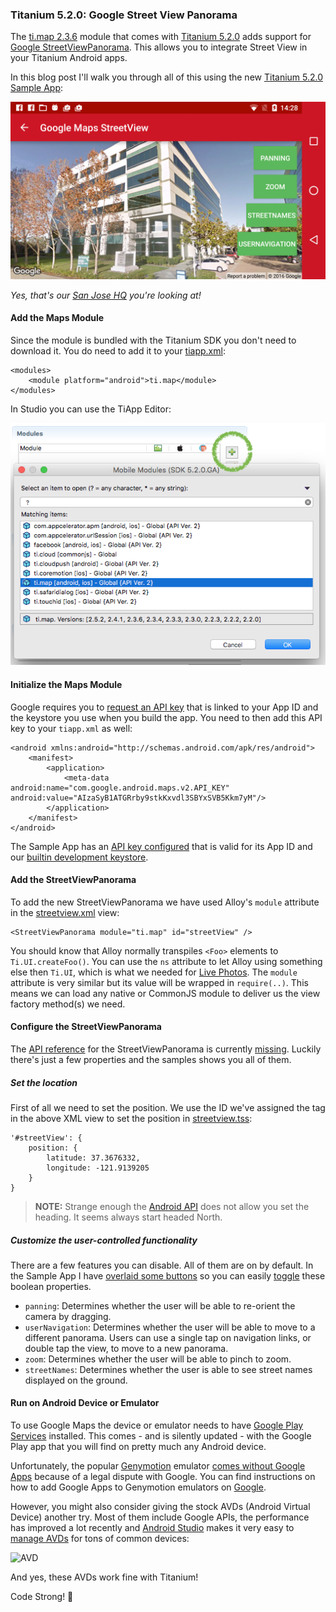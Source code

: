 ### Titanium 5.2.0: Google Street View Panorama

The [ti.map 2.3.6](https://github.com/appcelerator-modules/ti.map) module that comes with [Titanium 5.2.0](http://www.appcelerator.com/blog/2016/02/ga-release-of-cli-5-2-titanium-5-2-and-studio-4-5/) adds support for [Google StreetViewPanorama](https://developers.google.com/maps/documentation/android-api/streetview). This allows you to integrate Street View in your Titanium Android apps.

In this blog post I'll walk you through all of this using the new [Titanium 5.2.0 Sample App](http://github.com/appcelerator-developer-relations/appc-sample-ti520):

![Sample App](assets/streetview.png)

*Yes, that's our [San Jose HQ](https://goo.gl/maps/1bAiuvwBoQ42) you're looking at!*

#### Add the Maps Module

Since the module is bundled with the Titanium SDK you don't need to download it. You do need to add it to your [tiapp.xml](https://github.com/appcelerator-developer-relations/appc-sample-ti520/blob/master/tiapp.xml#L112-L113):

	<modules>
		<module platform="android">ti.map</module>
	</modules>
	
In Studio you can use the TiApp Editor:

![Installing a module](assets/module.png)

#### Initialize the Maps Module

Google requires you to [request an API key](http://docs.appcelerator.com/platform/latest/#!/guide/Google_Maps_v2_for_Android-section-36739898_GoogleMapsv2forAndroid-ObtainandAddaGoogleAPIKey) that is linked to your App ID and the keystore you use when you build the app. You need to then add this API key to your `tiapp.xml` as well:

	<android xmlns:android="http://schemas.android.com/apk/res/android">
		<manifest>
			<application>
				<meta-data android:name="com.google.android.maps.v2.API_KEY" android:value="AIzaSyB1ATGRrby9stkKxvdl3SBYxSVB5Kkm7yM"/>
			</application>
		</manifest>
	</android>

The Sample App has an [API key configured](https://github.com/appcelerator-developer-relations/appc-sample-ti520/blob/master/tiapp.xml#L101) that is valid for its App ID and our [builtin development keystore](https://github.com/appcelerator/titanium_mobile/blob/master/support/android/dev_keystore).

#### Add the StreetViewPanorama

To add the new StreetViewPanorama we have used Alloy's `module` attribute in the [streetview.xml](https://github.com/appcelerator-developer-relations/appc-sample-ti520/blob/master/app/views/android/streetview.xml#L6) view:

	<StreetViewPanorama module="ti.map" id="streetView" />

You should know that Alloy normally transpiles `<Foo>` elements to `Ti.UI.createFoo()`. You can use the `ns` attribute to let Alloy using something else then `Ti.UI`, which is what we needed for [Live Photos](livephotos.md). The `module` attribute is very similar but its value will be wrapped in `require(..)`. This means we can load any native or CommonJS module to deliver us the view factory method(s) we need.

#### Configure the StreetViewPanorama

The [API reference](http://docs.appcelerator.com/platform/latest/#!/api/Modules.Map) for the StreetViewPanorama is currently [missing](https://jira.appcelerator.org/browse/TIDOC-2450). Luckily there's just a few properties and the samples shows you all of them.

##### Set the location
First of all we need to set the position. We use the ID we've assigned the tag in the above XML view to set the position in [streetview.tss](https://github.com/appcelerator-developer-relations/appc-sample-ti520/blob/master/app/styles/android/streetview.tss#L1-L8):

	'#streetView': {
		position: {
			latitude: 37.3676332,
			longitude: -121.9139205
		}
	}

> **NOTE:** Strange enough the [Android API](https://developers.google.com/maps/documentation/android-api/streetview#set_the_location_of_the_panorama) does not allow you set the heading. It seems always start headed North.

##### Customize the user-controlled functionality
There are a few features you can disable. All of them are on by default. In the Sample App I have [overlaid some buttons](https://github.com/appcelerator-developer-relations/appc-sample-ti520/blob/master/app/views/android/streetview.xml#L8-L13) so you can easily [toggle](https://github.com/appcelerator-developer-relations/appc-sample-ti520/blob/master/app/controllers/android/streetview.js#L5-L13) these boolean properties.

* `panning`: Determines whether the user will be able to re-orient the camera by dragging.
* `userNavigation`: Determines whether the user will be able to move to a different panorama. Users can use a single tap on navigation links, or double tap the view, to move to a new panorama.
* `zoom`: Determines whether the user will be able to pinch to zoom.
* `streetNames`: Determines whether the user is able to see street names displayed on the ground.

#### Run on Android Device or Emulator

To use Google Maps the device or emulator needs to have [Google Play Services](https://developers.google.com/android/guides/overview) installed. This comes - and is silently updated - with the Google Play app that you will find on pretty much any Android device.

Unfortunately, the popular [Genymotion](https://www.genymotion.com/) emulator [comes without Google Apps](https://www.genymotion.com/faq/#google-apps-missing) because of a legal dispute with Google. You can find instructions on how to add Google Apps to Genymotion emulators on [Google](https://www.google.com/search?q=genymotion%20google%20apps).

However, you might also consider giving the stock AVDs (Android Virtual Device) another try. Most of them include Google APIs, the performance has improved a lot recently and [Android Studio](http://developer.android.com/sdk/index.html) makes it very easy to [manage AVDs](http://developer.android.com/tools/devices/managing-avds.html) for tons of common devices:</p>

![AVD](https://raw.githubusercontent.com/appcelerator-developer-relations/appc-sample-ti520/master/docs/assets/avd.png)

And yes, these AVDs work fine with Titanium!

Code Strong! 🚀
